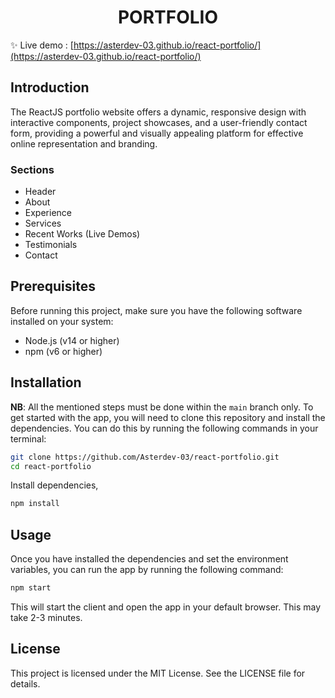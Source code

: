 <h1 align="center">PORTFOLIO</h1>

✨ Live demo : [https://asterdev-03.github.io/react-portfolio/](https://asterdev-03.github.io/react-portfolio/)

## Introduction

The ReactJS portfolio website offers a dynamic, responsive design with interactive components, project showcases, and a user-friendly contact form, providing a powerful and visually appealing platform for effective online representation and branding.

### Sections

- Header
- About
- Experience
- Services
- Recent Works (Live Demos)
- Testimonials
- Contact

## Prerequisites

Before running this project, make sure you have the following software installed on your system:

- Node.js (v14 or higher)
- npm (v6 or higher)

## Installation

**NB**: All the mentioned steps must be done within the `main` branch only.
To get started with the app, you will need to clone this repository and install the dependencies. You can do this by running the following commands in your terminal:

```sh
git clone https://github.com/Asterdev-03/react-portfolio.git
cd react-portfolio
```

Install dependencies,

```sh
npm install
```

## Usage

Once you have installed the dependencies and set the environment variables, you can run the app by running the following command:

```sh
npm start
```

This will start the client and open the app in your default browser. This may take 2-3 minutes.

## License

This project is licensed under the MIT License. See the LICENSE file for details.
